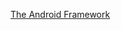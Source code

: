 [The Android Framework](https://admitted-guppy-255.notion.site/Android-Framework-1ff5e09041be80a0b523e6594849b033?pvs=4)
